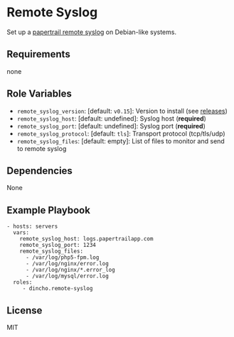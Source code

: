Remote Syslog
=========

Set up a [papertrail remote syslog](https://github.com/papertrail/remote_syslog2) on Debian-like systems.

Requirements
------------

none

Role Variables
--------------

* `remote_syslog_version`: [default: `v0.15`]: Version to install (see [releases](https://github.com/papertrail/remote_syslog2/releases))
* `remote_syslog_host`: [default: undefined]: Syslog host (**required**)
* `remote_syslog_port`: [default: undefined]: Syslog port (**required**)
* `remote_syslog_protocol`: [default: `tls`]: Transport protocol (tcp/tls/udp)
* `remote_syslog_files`: [default: empty]: List of files to monitor and send to remote syslog

Dependencies
------------

None

Example Playbook
----------------
    - hosts: servers
      vars:
        remote_syslog_host: logs.papertrailapp.com
        remote_syslog_port: 1234
        remote_syslog_files:
          - /var/log/php5-fpm.log
          - /var/log/nginx/error.log
          - /var/log/nginx/*.error_log
          - /var/log/mysql/error.log
      roles:
         - dincho.remote-syslog

License
-------

MIT

